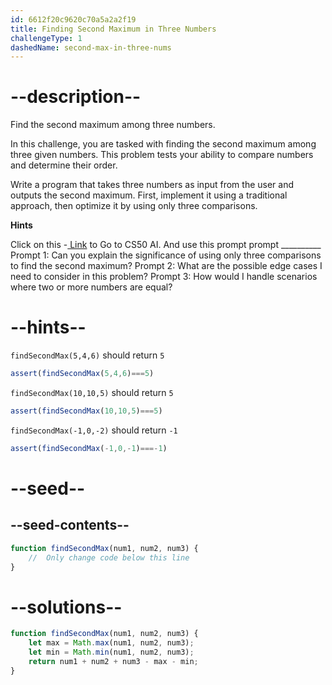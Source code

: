 ```yaml
---
id: 6612f20c9620c70a5a2a2f19
title: Finding Second Maximum in Three Numbers
challengeType: 1
dashedName: second-max-in-three-nums
---
```


# --description--

Find the second maximum among three numbers.

In this challenge, you are tasked with finding the second maximum among three given numbers. This problem tests your ability to compare numbers and determine their order.

Write a program that takes three numbers as input from the user and outputs the second maximum. First, implement it using a traditional approach, then optimize it by using only three comparisons.

**Hints**

Click on this -<a href = "https://cs50.ai/chat"> Link</a> to Go to CS50 AI.
And use this prompt prompt __________
Prompt 1: Can you explain the significance of using only three comparisons to find the second maximum?
Prompt 2: What are the possible edge cases I need to consider in this problem?
Prompt 3: How would I handle scenarios where two or more numbers are equal?


# --hints--

`findSecondMax(5,4,6)` should return `5`

```js
assert(findSecondMax(5,4,6)===5)
```

`findSecondMax(10,10,5)` should return `5`

```js
assert(findSecondMax(10,10,5)===5)
```

`findSecondMax(-1,0,-2)` should return `-1`

```js
assert(findSecondMax(-1,0,-1)===-1)
```

# --seed--
## --seed-contents--

```js
function findSecondMax(num1, num2, num3) {
    //  Only change code below this line
}

```

# --solutions--

```js
function findSecondMax(num1, num2, num3) {
    let max = Math.max(num1, num2, num3);
    let min = Math.min(num1, num2, num3);
    return num1 + num2 + num3 - max - min;
}
```

